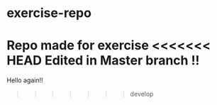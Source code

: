 # exercise-repo
Repo made for exercise
<<<<<<< HEAD
Edited in Master branch !!
=======
Hello again!!
>>>>>>> develop

